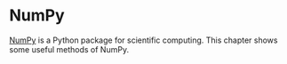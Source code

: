 # NumPy

[NumPy](https://numpy.org/) is a Python package for scientific computing. This chapter shows some useful methods of NumPy. 
